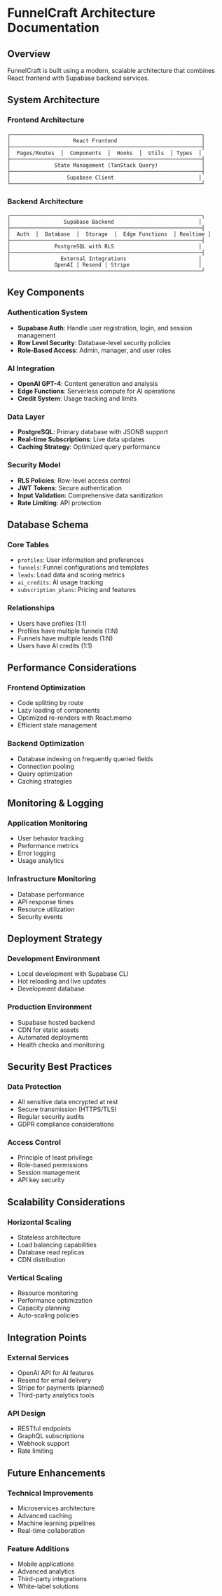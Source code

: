 
# FunnelCraft Architecture Documentation

## Overview

FunnelCraft is built using a modern, scalable architecture that combines React frontend with Supabase backend services.

## System Architecture

### Frontend Architecture
```
┌─────────────────────────────────────────────────────────────┐
│                    React Frontend                           │
├─────────────────────────────────────────────────────────────┤
│  Pages/Routes  │  Components  │  Hooks  │  Utils  │ Types  │
├─────────────────────────────────────────────────────────────┤
│              State Management (TanStack Query)              │
├─────────────────────────────────────────────────────────────┤
│                  Supabase Client                           │
└─────────────────────────────────────────────────────────────┘
```

### Backend Architecture
```
┌─────────────────────────────────────────────────────────────┐
│                 Supabase Backend                           │
├─────────────────────────────────────────────────────────────┤
│  Auth  │  Database  │  Storage  │  Edge Functions  │ Realtime │
├─────────────────────────────────────────────────────────────┤
│              PostgreSQL with RLS                           │
├─────────────────────────────────────────────────────────────┤
│                External Integrations                       │
│              OpenAI │ Resend │ Stripe                      │
└─────────────────────────────────────────────────────────────┘
```

## Key Components

### Authentication System
- **Supabase Auth**: Handle user registration, login, and session management
- **Row Level Security**: Database-level security policies
- **Role-Based Access**: Admin, manager, and user roles

### AI Integration
- **OpenAI GPT-4**: Content generation and analysis
- **Edge Functions**: Serverless compute for AI operations
- **Credit System**: Usage tracking and limits

### Data Layer
- **PostgreSQL**: Primary database with JSONB support
- **Real-time Subscriptions**: Live data updates
- **Caching Strategy**: Optimized query performance

### Security Model
- **RLS Policies**: Row-level access control
- **JWT Tokens**: Secure authentication
- **Input Validation**: Comprehensive data sanitization
- **Rate Limiting**: API protection

## Database Schema

### Core Tables
- `profiles`: User information and preferences
- `funnels`: Funnel configurations and templates
- `leads`: Lead data and scoring metrics
- `ai_credits`: AI usage tracking
- `subscription_plans`: Pricing and features

### Relationships
- Users have profiles (1:1)
- Profiles have multiple funnels (1:N)
- Funnels have multiple leads (1:N)
- Users have AI credits (1:1)

## Performance Considerations

### Frontend Optimization
- Code splitting by route
- Lazy loading of components
- Optimized re-renders with React.memo
- Efficient state management

### Backend Optimization
- Database indexing on frequently queried fields
- Connection pooling
- Query optimization
- Caching strategies

## Monitoring & Logging

### Application Monitoring
- User behavior tracking
- Performance metrics
- Error logging
- Usage analytics

### Infrastructure Monitoring
- Database performance
- API response times
- Resource utilization
- Security events

## Deployment Strategy

### Development Environment
- Local development with Supabase CLI
- Hot reloading and live updates
- Development database

### Production Environment
- Supabase hosted backend
- CDN for static assets
- Automated deployments
- Health checks and monitoring

## Security Best Practices

### Data Protection
- All sensitive data encrypted at rest
- Secure transmission (HTTPS/TLS)
- Regular security audits
- GDPR compliance considerations

### Access Control
- Principle of least privilege
- Role-based permissions
- Session management
- API key security

## Scalability Considerations

### Horizontal Scaling
- Stateless architecture
- Load balancing capabilities
- Database read replicas
- CDN distribution

### Vertical Scaling
- Resource monitoring
- Performance optimization
- Capacity planning
- Auto-scaling policies

## Integration Points

### External Services
- OpenAI API for AI features
- Resend for email delivery
- Stripe for payments (planned)
- Third-party analytics tools

### API Design
- RESTful endpoints
- GraphQL subscriptions
- Webhook support
- Rate limiting

## Future Enhancements

### Technical Improvements
- Microservices architecture
- Advanced caching
- Machine learning pipelines
- Real-time collaboration

### Feature Additions
- Mobile applications
- Advanced analytics
- Third-party integrations
- White-label solutions
